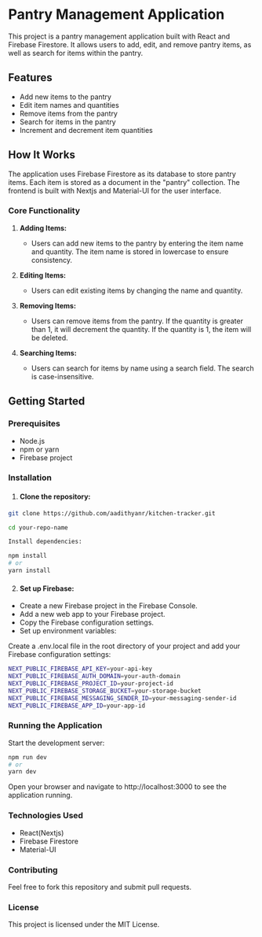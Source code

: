 # Pantry Management Application

This project is a pantry management application built with React and Firebase Firestore. It allows users to add, edit, and remove pantry items, as well as search for items within the pantry.

## Features

- Add new items to the pantry
- Edit item names and quantities
- Remove items from the pantry
- Search for items in the pantry
- Increment and decrement item quantities

## How It Works

The application uses Firebase Firestore as its database to store pantry items. Each item is stored as a document in the "pantry" collection. The frontend is built with Nextjs and Material-UI for the user interface.

### Core Functionality

1. **Adding Items:**

   - Users can add new items to the pantry by entering the item name and quantity. The item name is stored in lowercase to ensure consistency.

2. **Editing Items:**

   - Users can edit existing items by changing the name and quantity.

3. **Removing Items:**

   - Users can remove items from the pantry. If the quantity is greater than 1, it will decrement the quantity. If the quantity is 1, the item will be deleted.

4. **Searching Items:**
   - Users can search for items by name using a search field. The search is case-insensitive.

## Getting Started

### Prerequisites

- Node.js
- npm or yarn
- Firebase project

### Installation

1. #### Clone the repository:

```bash
git clone https://github.com/aadithyanr/kitchen-tracker.git

cd your-repo-name

Install dependencies:

npm install
# or
yarn install
```

2. #### Set up Firebase:

- Create a new Firebase project in the Firebase Console.
- Add a new web app to your Firebase project.
- Copy the Firebase configuration settings.
- Set up environment variables:

Create a .env.local file in the root directory of your project and add your Firebase configuration settings:

```bash
NEXT_PUBLIC_FIREBASE_API_KEY=your-api-key
NEXT_PUBLIC_FIREBASE_AUTH_DOMAIN=your-auth-domain
NEXT_PUBLIC_FIREBASE_PROJECT_ID=your-project-id
NEXT_PUBLIC_FIREBASE_STORAGE_BUCKET=your-storage-bucket
NEXT_PUBLIC_FIREBASE_MESSAGING_SENDER_ID=your-messaging-sender-id
NEXT_PUBLIC_FIREBASE_APP_ID=your-app-id
```

### Running the Application

Start the development server:

```bash
npm run dev
# or
yarn dev
```

Open your browser and navigate to http://localhost:3000 to see the application running.

### Technologies Used

- React(Nextjs)
- Firebase Firestore
- Material-UI

### Contributing

Feel free to fork this repository and submit pull requests.

### License

This project is licensed under the MIT License.
